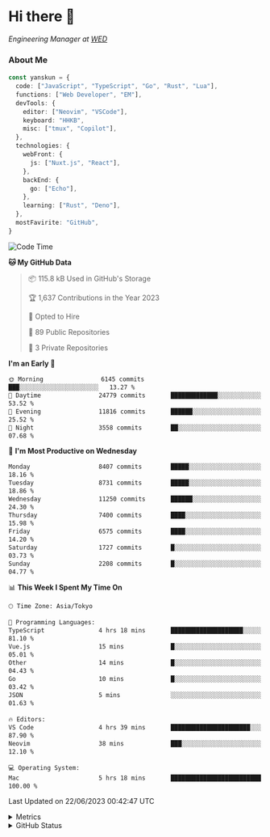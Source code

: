 # Hi there&nbsp;:wave:

<!-- ![Alt text](https://spotify-recently-played-readme.vercel.app/api?user=31kynbuubkiu3r4qh4hjuaglhfay) -->

_Engineering Manager at [WED](https://github.com/wedinc)_

### About Me

```ts
const yanskun = {
  code: ["JavaScript", "TypeScript", "Go", "Rust", "Lua"],
  functions: ["Web Developer", "EM"],
  devTools: {
    editor: ["Neovim", "VSCode"],
    keyboard: "HHKB",
    misc: ["tmux", "Copilot"],
  },
  technologies: {
    webFront: {
      js: ["Nuxt.js", "React"],
    },
    backEnd: {
      go: ["Echo"],
    },
    learning: ["Rust", "Deno"],
  },
  mostFavirite: "GitHub",
}
```

<!--START_SECTION:waka-->
![Code Time](http://img.shields.io/badge/Code%20Time-343%20hrs%2038%20mins-blue)

**🐱 My GitHub Data** 

> 📦 115.8 kB Used in GitHub's Storage 
 > 
> 🏆 1,637 Contributions in the Year 2023
 > 
> 💼 Opted to Hire
 > 
> 📜 89 Public Repositories 
 > 
> 🔑 3 Private Repositories 
 > 
**I'm an Early 🐤** 

```text
🌞 Morning                6145 commits        ███░░░░░░░░░░░░░░░░░░░░░░   13.27 % 
🌆 Daytime                24779 commits       █████████████░░░░░░░░░░░░   53.52 % 
🌃 Evening                11816 commits       ██████░░░░░░░░░░░░░░░░░░░   25.52 % 
🌙 Night                  3558 commits        ██░░░░░░░░░░░░░░░░░░░░░░░   07.68 % 
```
📅 **I'm Most Productive on Wednesday** 

```text
Monday                   8407 commits        █████░░░░░░░░░░░░░░░░░░░░   18.16 % 
Tuesday                  8731 commits        █████░░░░░░░░░░░░░░░░░░░░   18.86 % 
Wednesday                11250 commits       ██████░░░░░░░░░░░░░░░░░░░   24.30 % 
Thursday                 7400 commits        ████░░░░░░░░░░░░░░░░░░░░░   15.98 % 
Friday                   6575 commits        ████░░░░░░░░░░░░░░░░░░░░░   14.20 % 
Saturday                 1727 commits        █░░░░░░░░░░░░░░░░░░░░░░░░   03.73 % 
Sunday                   2208 commits        █░░░░░░░░░░░░░░░░░░░░░░░░   04.77 % 
```


📊 **This Week I Spent My Time On** 

```text
🕑︎ Time Zone: Asia/Tokyo

💬 Programming Languages: 
TypeScript               4 hrs 18 mins       ████████████████████░░░░░   81.10 % 
Vue.js                   15 mins             █░░░░░░░░░░░░░░░░░░░░░░░░   05.01 % 
Other                    14 mins             █░░░░░░░░░░░░░░░░░░░░░░░░   04.43 % 
Go                       10 mins             █░░░░░░░░░░░░░░░░░░░░░░░░   03.42 % 
JSON                     5 mins              ░░░░░░░░░░░░░░░░░░░░░░░░░   01.63 % 

🔥 Editors: 
VS Code                  4 hrs 39 mins       ██████████████████████░░░   87.90 % 
Neovim                   38 mins             ███░░░░░░░░░░░░░░░░░░░░░░   12.10 % 

💻 Operating System: 
Mac                      5 hrs 18 mins       █████████████████████████   100.00 % 
```


 Last Updated on 22/06/2023 00:42:47 UTC
<!--END_SECTION:waka-->

<details>
  <summary>Metrics</summary>
  <img src="https://github.com/yanskun/yanskun/blob/main/github-metrics.svg" alt="Metrics">
</details>

<details>
  <summary>GitHub Status</summary>
  <picture>
    <source media="(prefers-color-scheme: dark)" srcset="https://raw.githubusercontent.com/yanskun/yanskun/master/profile-summary-card-output/nord_dark/0-profile-details.svg">
   <img src="https://raw.githubusercontent.com/yanskun/yanskun/master/profile-summary-card-output/default/0-profile-details.svg">
  </picture>
  <br>
  <picture>
    <source media="(prefers-color-scheme: dark)" srcset="https://raw.githubusercontent.com/yanskun/yanskun/master/profile-summary-card-output/nord_dark/1-repos-per-language.svg">
   <img src="https://raw.githubusercontent.com/yanskun/yanskun/master/profile-summary-card-output/default/1-repos-per-language.svg">
  </picture>
  <picture>
    <source media="(prefers-color-scheme: dark)" srcset="https://raw.githubusercontent.com/yanskun/yanskun/master/profile-summary-card-output/nord_dark/2-most-commit-language.svg">
   <img src="https://raw.githubusercontent.com/yanskun/yanskun/master/profile-summary-card-output/default/2-most-commit-language.svg">
  </picture>
  <br>
  <picture>
    <source media="(prefers-color-scheme: dark)" srcset="https://raw.githubusercontent.com/yanskun/yanskun/master/profile-summary-card-output/nord_dark/3-stats.svg">
   <img src="https://raw.githubusercontent.com/yanskun/yanskun/master/profile-summary-card-output/default/3-stats.svg">
  </picture>
  <picture>
    <source media="(prefers-color-scheme: dark)" srcset="https://raw.githubusercontent.com/yanskun/yanskun/master/profile-summary-card-output/nord_dark/4-productive-time.svg">
   <img src="https://raw.githubusercontent.com/yanskun/yanskun/master/profile-summary-card-output/default/4-productive-time.svg">
  </picture>
</details>
